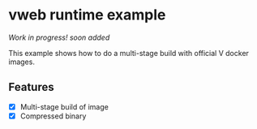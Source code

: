 # vweb runtime example

*Work in progress! soon added*

This example shows how to do a multi-stage build with official V docker images.

## Features

- [x] Multi-stage build of image
- [x] Compressed binary